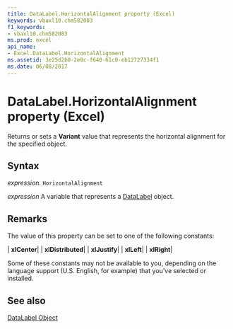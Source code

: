 ```yaml
---
title: DataLabel.HorizontalAlignment property (Excel)
keywords: vbaxl10.chm582083
f1_keywords:
- vbaxl10.chm582083
ms.prod: excel
api_name:
- Excel.DataLabel.HorizontalAlignment
ms.assetid: 3e25d2b0-2e0c-f640-61c0-eb12727334f1
ms.date: 06/08/2017
---
```



# DataLabel.HorizontalAlignment property (Excel)

Returns or sets a  **Variant** value that represents the horizontal alignment for the specified object.


## Syntax

 _expression_. `HorizontalAlignment`

 _expression_ A variable that represents a [DataLabel](Excel.DataLabel-graph-property.md) object.


## Remarks

The value of this property can be set to one of the following constants:



| **xlCenter**|
| **xlDistributed**|
| **xlJustify**|
| **xlLeft**|
| **xlRight**|

Some of these constants may not be available to you, depending on the language support (U.S. English, for example) that you've selected or installed.


## See also


[DataLabel Object](Excel.DataLabel(object).md)


